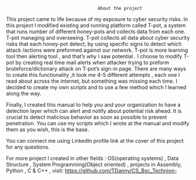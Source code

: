                                        About the project
This project came to life because of my exposure to cyber security risks. In this project I modified existing and running platform called   T-pot, a system that runs number of different honey-pots and collects data from each one. T-pot managing and overseeing.
T-pot collects all data about cyber security risks that each honey-pot detect, by using specific signs to detect which attack /actions were preformed against our network. T-pot is more learning tool then alerting tool , and that’s why I saw potential .
I choose to modify T-pot by creating real time mail alerts when attacker trying to preform bruteforce/dictionary attack on T-pot’s sign-in page. 
There are many ways to create this functionality ,it took me 4-5 different attempts , each one I read about across the internet, but something was missing each time.
I decided to create my own scripts and to use a few method which I learned along the way.

Finally,  I created this manual to help you and your organization to have a detection layer which can alert and notify about potential risk ahead. It is crucial to detect malicious behavior as soon as possible to prevent penetration.
You can use my scripts which I wrote at the manual and modify them as you wish, this is the base.

You can connect me using LinkedIn profile link at the cover of this project for any questions.

For more project I created in other fields : OS(operating systems) , Data Structure , System Programming(Object oriented) , projects in Assembly, Python , C & C++ , visit:
https://github.com/TDanny/CS_Bsc_Technion-

